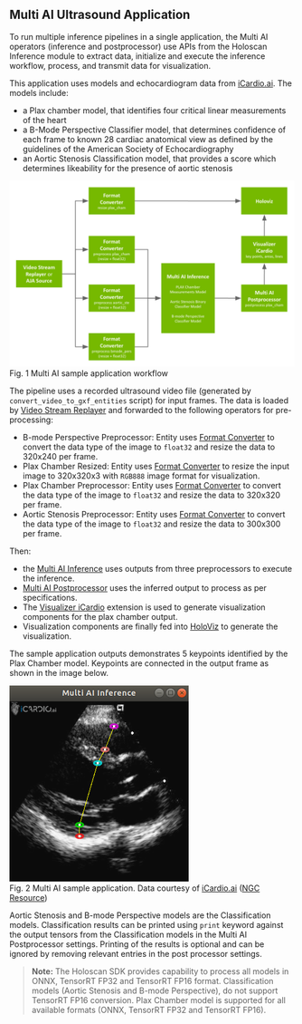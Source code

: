## Multi AI Ultrasound Application

To run multiple inference pipelines in a single application, the Multi AI operators (inference and postprocessor) use APIs from the Holoscan Inference module to extract data, initialize and execute the inference workflow, process, and transmit data for visualization.

This application uses models and echocardiogram data from [iCardio.ai](https://www.icardio.ai/). The models include:
- a Plax chamber model, that identifies four critical linear measurements of the heart
- a B-Mode Perspective Classifier model, that determines confidence of each frame to known 28 cardiac anatomical view as defined by the guidelines of the American Society of Echocardiography
- an Aortic Stenosis Classification model, that provides a score which determines likeability for the presence of aortic stenosis


![](docs/workflow_multiai_icardio_app.png)<br>
Fig. 1 Multi AI sample application workflow

The pipeline uses a recorded ultrasound video file (generated by `convert_video_to_gxf_entities` script) for input frames. The data is loaded by [Video Stream Replayer](https://docs.nvidia.com/clara-holoscan/sdk-user-guide/holoscan_operators_extensions.html#operators) and forwarded to the following operators for pre-processing:
- B-mode Perspective Preprocessor: Entity uses [Format Converter](https://docs.nvidia.com/clara-holoscan/sdk-user-guide/holoscan_operators_extensions.html#operators) to convert the data type of the image to `float32` and resize the data to 320x240 per frame.
- Plax Chamber Resized: Entity uses [Format Converter](https://docs.nvidia.com/clara-holoscan/sdk-user-guide/holoscan_operators_extensions.html#operators) to resize the input image to 320x320x3 with `RGB888` image format for visualization.
- Plax Chamber Preprocessor: Entity uses [Format Converter](https://docs.nvidia.com/clara-holoscan/sdk-user-guide/holoscan_operators_extensions.html#operators) to convert the data type of the image to `float32` and resize the data to 320x320 per frame.
- Aortic Stenosis Preprocessor: Entity uses [Format Converter](https://docs.nvidia.com/clara-holoscan/sdk-user-guide/holoscan_operators_extensions.html#operators) to convert the data type of the image to `float32` and resize the data to 300x300 per frame.

Then:
- the [Multi AI Inference](https://docs.nvidia.com/clara-holoscan/sdk-user-guide/holoscan_operators_extensions.html#operators) uses outputs from three preprocessors to execute the inference.
- [Multi AI Postprocessor](https://docs.nvidia.com/clara-holoscan/sdk-user-guide/holoscan_operators_extensions.html#operators) uses the inferred output to process as per specifications.
- The [Visualizer iCardio](https://docs.nvidia.com/clara-holoscan/sdk-user-guide/holoscan_operators_extensions.html#operators) extension is used to generate visualization components for the plax chamber output.
- Visualization components are finally fed into [HoloViz](https://docs.nvidia.com/clara-holoscan/sdk-user-guide/holoscan_operators_extensions.html#operators) to generate the visualization.


The sample application outputs demonstrates 5 keypoints identified by the Plax Chamber model. Keypoints are connected in the output frame as shown in the image below.

![](docs/multiai_icardio_output.png)<br>
Fig. 2 Multi AI sample application. Data courtesy of [iCardio.ai](https://www.icardio.ai) ([NGC Resource](https://catalog.ngc.nvidia.com/orgs/nvidia/teams/clara-holoscan/resources/holoscan_multi_ai_ultrasound_sample_data))



Aortic Stenosis and B-mode Perspective models are the Classification models. Classification results can be printed using `print` keyword against the output tensors from the Classification models in the Multi AI Postprocessor settings. Printing of the results is optional and can be ignored by removing relevant entries in the post processor settings.

> **Note:**
The Holoscan SDK provides capability to process all models in ONNX, TensorRT FP32 and TensorRT FP16 format. Classification models (Aortic Stenosis and B-mode Perspective), do not support TensorRT FP16 conversion. Plax Chamber model is supported for all available formats (ONNX, TensorRT FP32 and TensorRT FP16).
